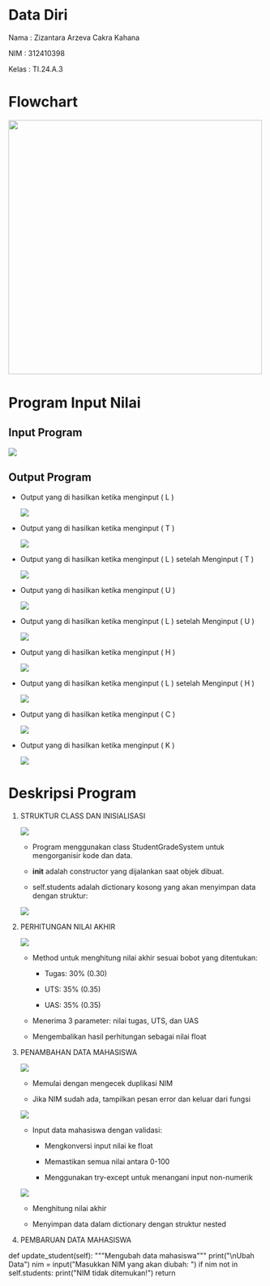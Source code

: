 # Data Diri
 
 Nama   : Zizantara Arzeva Cakra Kahana

 NIM    : 312410398

 Kelas  : TI.24.A.3

# Flowchart

<img src="flowchart.jpg" widht=500 height=500>

# Program Input Nilai

## Input Program 

<img src="Inputprog.png">

## Output Program 
 
 - Output yang di hasilkan ketika menginput ( L )

    <img src="L.png">

 - Output yang di hasilkan ketika menginput ( T )

    <img src="T.png">

 - Output yang di hasilkan ketika menginput ( L ) setelah Menginput ( T )

    <img src="L2.png">

 - Output yang di hasilkan ketika menginput ( U )

    <img src="U.png">

 - Output yang di hasilkan ketika menginput ( L ) setelah Menginput ( U )

    <img src="LU.png">

 - Output yang di hasilkan ketika menginput ( H )

    <img src="H.png">

 - Output yang di hasilkan ketika menginput ( L ) setelah Menginput ( H )

    <img src="LH.png">

 - Output yang di hasilkan ketika menginput ( C )

    <img src="C.png">

 - Output yang di hasilkan ketika menginput ( K )

    <img src="K.png">

# Deskripsi Program 

1. STRUKTUR CLASS DAN INISIALISASI

    <img src="d1.png">

    - Program menggunakan class StudentGradeSystem untuk mengorganisir kode dan data.

    - __init__ adalah constructor yang dijalankan saat objek dibuat.

    - self.students adalah dictionary kosong yang akan menyimpan data dengan struktur:

    <img src="d2.png">

2. PERHITUNGAN NILAI AKHIR

    <img src="d3.png">

    - Method untuk menghitung nilai akhir sesuai bobot yang ditentukan:

        - Tugas: 30% (0.30)

        - UTS: 35% (0.35)

        - UAS: 35% (0.35)

    - Menerima 3 parameter: nilai tugas, UTS, dan UAS

    - Mengembalikan hasil perhitungan sebagai nilai float

3. PENAMBAHAN DATA MAHASISWA

    <img src="d4.png">

    - Memulai dengan mengecek duplikasi NIM

    - Jika NIM sudah ada, tampilkan pesan error dan keluar dari fungsi

    <img src="d5.png">

    - Input data mahasiswa dengan validasi:

        - Mengkonversi input nilai ke float

        - Memastikan semua nilai antara 0-100

        - Menggunakan try-except untuk menangani input non-numerik

    <img src="d6.png">

   - Menghitung nilai akhir

   - Menyimpan data dalam dictionary dengan struktur nested

4. PEMBARUAN DATA MAHASISWA

def update_student(self):
        """Mengubah data mahasiswa"""
        print("\nUbah Data")
        nim = input("Masukkan NIM yang akan diubah: ")
        if nim not in self.students:
            print("NIM tidak ditemukan!")
            return

